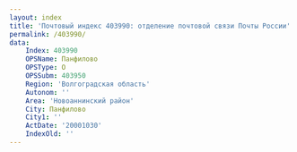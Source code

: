 ```yaml
---
layout: index
title: 'Почтовый индекс 403990: отделение почтовой связи Почты России'
permalink: /403990/
data:
    Index: 403990
    OPSName: Панфилово
    OPSType: О
    OPSSubm: 403950
    Region: 'Волгоградская область'
    Autonom: ''
    Area: 'Новоаннинский район'
    City: Панфилово
    City1: ''
    ActDate: '20001030'
    IndexOld: ''
---
```

